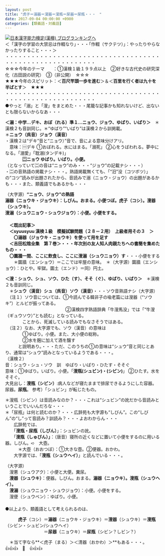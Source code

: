 ```yaml
---
layout: post
title: "虎子＝溺器＝溲器＝溲瓶＝尿器＝尿瓶・・・　"
date: 2017-09-04 00:00:00 +0900
categories: [類義語・対義語]
---
```


[![](/syuusyuu9701/assets/images/虎子＝溺器＝溲器＝溲瓶＝尿器＝尿瓶・・・--br_c_3028_1.gif)](http://blog.with2.net/link.php?1659096:3028 "日本漢字能力検定(漢検) ブログランキングへ")[日本漢字能力検定(漢検) ブログランキングへ](http://blog.with2.net/link.php?1659096:3028)  
＜「漢字の学習の大禁忌は作輟なり」・・・「作輟（サクテツ）」：やったりやらなかったりすること・・・＞  
・・・・・・・・・・・・・・・・・・・・・・・・・・・・・・・・・・・・・・・・・・・・・・・・・・・・・・・・・  
☆☆☆今年のテーマ　　：①漢検１級１９９点以上　②好きな古代史の研究深化（古田説の研究）　③（非公開）　☆☆☆　　  
★★★今年のスピリット：＜**百尺竿頭一歩を進む**＞＆＜**百里を行く者は九十を半ばとす**＞　★★★  
・・・・・・・・・・・・・・・・・・・・・・・・・・・・・・・・・・・・・・・・・・・・・・・・・・・・・・・・・   
●やっと「溺」と「溲」をまとめた・・・尾籠な記事かも知れないけど、出ないとも限らないからなあ・・・  
  
**＜溺：中学…デキ、おぼ（れる）準１…ニョウ、ジョウ、ゆばり、いばり＞**　＊漢検２も音訓同じ。＊“ゆばり”“いばり”は漢検２から訓掲載。  
＊**ニョウ（呉音）ジョウ（漢音）**  
・漢検２は“デキ”音と“ニョウ）”音で、音による意味分けアリ。  
　意味：🈩デキ ①おぼれる。水にはまる。「溺死」 ②心をうばわれる。夢中になる。「溺愛」「耽溺(タンデキ)」   
　　　　**🈔ニョウ ゆばり。いばり。小便。**  
（となっていて🈔の音は“ニョウ”のみ・・・“ジョウ”の記載ナシ・・・）  
・🈔の音熟語の掲載ナシ・・・。熟語掲載無くても、「“汨”没（コツボツ）」の“コツ”読みが出題されたから、音読みで溺（ニョウ・ジョウ）の出題があるかも・・・また、類義語でもあるかも・・・  
  
（大字源）**“ニョウ、ジョウ”の熟語**  
**溺器（ニョウキ・ジョウキ）：**しびん。おまる。小便つぼ。**虎子（コシ）。溲器（シュウキ）。**  
溲溺（シュウニョウ・シュウジョウ）：小便。小便をする。  
　  
　＜既出記事＞  
　＜syuusyuu 漢検１級　模擬試験問題（２８－２用）　上級者用その３　＞  
　　〇**溺器（ジョウキ・ニョウキ）**を使って用を足す  
　＜吉田松陰全集　第７巻＞・・・年次別の友人知人肉親たちへの書簡を集めたもの・・・  
　〇圜牆一間、ここに飲食し、ここに**溲溺（シュウニョウ）す**・・・小便をする  
　　＊圜牆（エンショウ）＝ここでは牢屋の意味。　＊（大字源）圜牆（エンショウ）：ひとや。牢獄。圜土（エンド）＝同）円土。  
  
**＜溲：シュウ、シュ、ソウ、ひた（す）、そそ（ぐ）、ゆばり、いばり＞**　＊漢検２も音訓同じ。  
　＊**シュウ（漢音）シュ（呉音）ソウ（漢音）**・・・ソウ音熟語ナシ（大字源）  
　（注１）ソウ音については、①今読んでる韓非子の喩老篇には溲器（“ソウキ”）とルビが振ってある。  
　　　　　　　　　　　　　　②漢検四字熟語辞典「牛溲馬没」では「“牛溲（ギュウソウ）”とも読む」となっている。  
　　　　ことから、死滅している読みでもなさそうではある。  
　（注２）なお、大字源でも、ソウ（漢音）の意味は  
　　　　①ゆばり。小便。また、大小便の総称。  
　　　　②水を麹に加えて酒を醸す  
　　　と説明あり。・・・ただ、このうちの①の意味は“シュウ”音と同じとあり、通常は“シュウ”読みとなっているようである・・・。  
（漢検２）  
音：シュウ・シュ・ソウ　訓　ゆばり・いばり・ひたす・そそぐ  
意味：①ゆばり。いばり。小便。「**溲瓶(シュビン)・(シビン)**」 ②ひたす。水をそそぐ。  
大見出し：**溲瓶（シビン）**:病人などが寝たままで排尿できるようにした容器。尿器。**尿瓶**。 参考）「シュビン」が転じたもの。  
  
＊溲瓶（シビン）は音読みなのか？・・・これは“シュビン”の訛だから音読みということでいいんだろな・・・  
＊「尿瓶」は何と読むのか？・・・広辞苑も大字源も“しびん”。この“しびん”の“し”って音読み？訓読み？・・・よおわからん・・・  
　　広辞苑では、  
　　「**溲瓶・尿甁（しびん）**」：シュビンの訛。　  
　　「**溲瓶（しゅびん）」**：（唐音）寝所の近くなどに置いて小便をするのに用いる器。しびん。➪　大壺。　  
　　　＊大壺（おおつぼ）：①大きな壺。②便器。おかわ。  
　　大字源では、「**溲瓶（シュウヘイ）**」と読んでいる・・・。  
  
（大字源）  
　溲悪（シュウアク）：小便と大便。糞尿。  
　**溲器（シュウキ）**：便器。しびん。おまる。**溺器（ニョウキ）。溲瓶（シュウヘイ）。**   
　**溲溺**（シュウニョウ・シュウジョウ）：小便。小便をする。  
　溲便（シュウベン）：ゆばり。小便。  
　  
●以上より、類義語として考えられるのは、  
  
　　　**虎子**（コシ）＝**溺器**（ニョウキ・ジョウキ）＝**溲器**（シュウキ）＝**溲瓶**（シビン・シュビン/シュウヘイ）  
　　　　　　　　　＝**尿器**（ニョウキ）＝**尿瓶**（シビン？しビン？）　  
  
　＊当て字なら**＜虎子（まる）＞＜清器（おかわ）＞**もある・・・。  
👍👍👍　🐔　👍👍👍